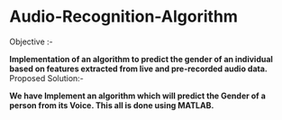 # Audio-Recognition-Algorithm
Objective :-

**Implementation of  an algorithm to predict the gender of an individual based on features extracted from live and pre-recorded audio data.**
Proposed Solution:-

**We have Implement an algorithm which will predict the Gender of a person from its Voice. This all is done using MATLAB.**

